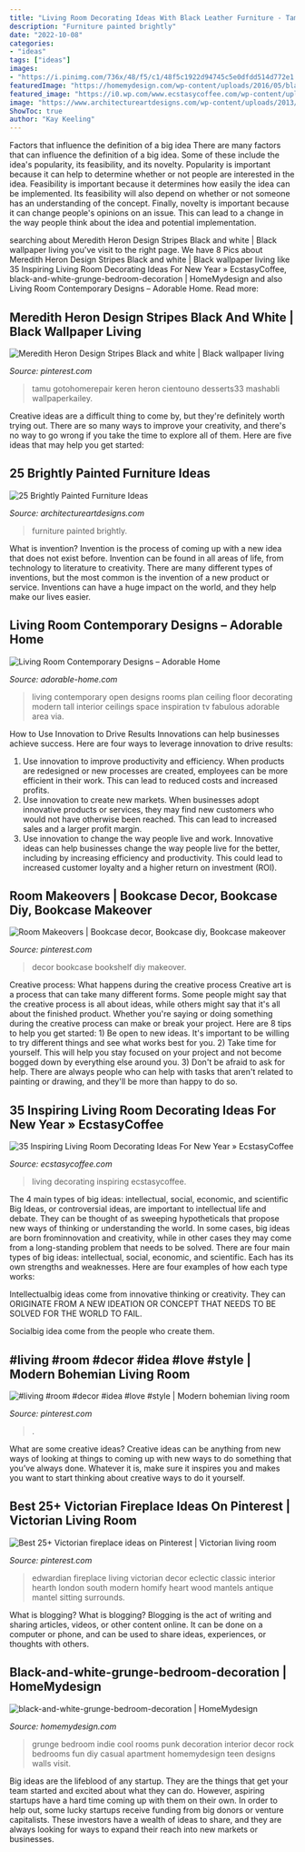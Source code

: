 ```yaml
---
title: "Living Room Decorating Ideas With Black Leather Furniture - Tamu Gotohomerepair Keren Heron Cientouno Desserts33 Mashabli Wallpaperkailey"
description: "Furniture painted brightly"
date: "2022-10-08"
categories:
- "ideas"
tags: ["ideas"]
images:
- "https://i.pinimg.com/736x/48/f5/c1/48f5c1922d94745c5e0dfdd514d772e1.jpg"
featuredImage: "https://homemydesign.com/wp-content/uploads/2016/05/black-and-white-grunge-bedroom-decoration.jpg"
featured_image: "https://i0.wp.com/www.ecstasycoffee.com/wp-content/uploads/2016/11/creative-living-room10.jpg?resize=600%2C899"
image: "https://www.architectureartdesigns.com/wp-content/uploads/2013/06/253-630x942.jpg"
ShowToc: true
author: "Kay Keeling"
---
```



Factors that influence the definition of a big idea
There are many factors that can influence the definition of a big idea. Some of these include the idea's popularity, its feasibility, and its novelty. Popularity is important because it can help to determine whether or not people are interested in the idea. Feasibility is important because it determines how easily the idea can be implemented. Its feasibility will also depend on whether or not someone has an understanding of the concept. Finally, novelty is important because it can change people's opinions on an issue. This can lead to a change in the way people think about the idea and potential implementation.

	

		
searching about Meredith Heron Design Stripes Black and white | Black wallpaper living you've visit to the right page. We have 8 Pics about Meredith Heron Design Stripes Black and white | Black wallpaper living like 35 Inspiring Living Room Decorating Ideas For New Year » EcstasyCoffee, black-and-white-grunge-bedroom-decoration | HomeMydesign and also Living Room Contemporary Designs – Adorable Home. Read more:
		
    
## Meredith Heron Design Stripes Black And White | Black Wallpaper Living

<img loading=lazy src="https://i.pinimg.com/736x/ab/0a/c2/ab0ac2faa7e33f9a301581c8f22d4a31.jpg" onerror="this.onerror=null;this.src='https://tse2.mm.bing.net/th?id=OIP.83Xha0EyHBmA86o1RCS1UgHaJ3&amp;pid=15.1';" alt="Meredith Heron Design Stripes Black and white | Black wallpaper living">

_Source: pinterest.com_

>tamu gotohomerepair keren heron cientouno desserts33 mashabli wallpaperkailey. 

	

Creative ideas are a difficult thing to come by, but they're definitely worth trying out. There are so many ways to improve your creativity, and there's no way to go wrong if you take the time to explore all of them. Here are five ideas that may help you get started: 

    
## 25 Brightly Painted Furniture Ideas

<img loading=lazy src="https://www.architectureartdesigns.com/wp-content/uploads/2013/06/253-630x942.jpg" onerror="this.onerror=null;this.src='https://tse3.mm.bing.net/th?id=OIP.sDEQrrEc9YdJ9UsCdI0XQwHaLE&amp;pid=15.1';" alt="25 Brightly Painted Furniture Ideas">

_Source: architectureartdesigns.com_

>furniture painted brightly. 

	

What is invention?
Invention is the process of coming up with a new idea that does not exist before. Invention can be found in all areas of life, from technology to literature to creativity. There are many different types of inventions, but the most common is the invention of a new product or service. Inventions can have a huge impact on the world, and they help make our lives easier.

    
## Living Room Contemporary Designs – Adorable Home

<img loading=lazy src="https://adorable-home.com/wp-content/gallery/living-room-contemporary-designs/contemporary-living-rooms-8.jpg" onerror="this.onerror=null;this.src='https://tse2.mm.bing.net/th?id=OIP.QeybuEl_5s-bkzV26NvVTwHaII&amp;pid=15.1';" alt="Living Room Contemporary Designs – Adorable Home">

_Source: adorable-home.com_

>living contemporary open designs rooms plan ceiling floor decorating modern tall interior ceilings space inspiration tv fabulous adorable area via. 

	

How to Use Innovation to Drive Results
Innovations can help businesses achieve success. Here are four ways to leverage innovation to drive results:
1. Use innovation to improve productivity and efficiency. When products are redesigned or new processes are created, employees can be more efficient in their work. This can lead to reduced costs and increased profits.
2. Use innovation to create new markets. When businesses adopt innovative products or services, they may find new customers who would not have otherwise been reached. This can lead to increased sales and a larger profit margin.
3. Use innovation to change the way people live and work. Innovative ideas can help businesses change the way people live for the better, including by increasing efficiency and productivity. This could lead to increased customer loyalty and a higher return on investment (ROI).

    
## Room Makeovers | Bookcase Decor, Bookcase Diy, Bookcase Makeover

<img loading=lazy src="https://i.pinimg.com/736x/02/63/4a/02634a08d5bbf74d351892956521994a--black-bookshelf-affordable-home-decor.jpg" onerror="this.onerror=null;this.src='https://tse2.mm.bing.net/th?id=OIP.geQlEK0jjqigp1R_yP3sVwHaLG&amp;pid=15.1';" alt="Room Makeovers | Bookcase decor, Bookcase diy, Bookcase makeover">

_Source: pinterest.com_

>decor bookcase bookshelf diy makeover. 

	

Creative process: What happens during the creative process
Creative art is a process that can take many different forms. Some people might say that the creative process is all about ideas, while others might say that it's all about the finished product. Whether you're saying or doing something during the creative process can make or break your project. Here are 8 tips to help you get started: 1) Be open to new ideas. It's important to be willing to try different things and see what works best for you. 2) Take time for yourself. This will help you stay focused on your project and not become bogged down by everything else around you. 3) Don't be afraid to ask for help. There are always people who can help with tasks that aren't related to painting or drawing, and they'll be more than happy to do so.

    
## 35 Inspiring Living Room Decorating Ideas For New Year » EcstasyCoffee

<img loading=lazy src="https://i0.wp.com/www.ecstasycoffee.com/wp-content/uploads/2016/11/creative-living-room10.jpg?resize=600%2C899" onerror="this.onerror=null;this.src='https://tse3.mm.bing.net/th?id=OIP.z5QyzeOu5nsrSFyhVg9pCAHaLG&amp;pid=15.1';" alt="35 Inspiring Living Room Decorating Ideas For New Year » EcstasyCoffee">

_Source: ecstasycoffee.com_

>living decorating inspiring ecstasycoffee. 

	

The 4 main types of big ideas: intellectual, social, economic, and scientific
Big Ideas, or controversial ideas, are important to intellectual life and debate. They can be thought of as sweeping hypotheticals that propose new ways of thinking or understanding the world. In some cases, big ideas are born frominnovation and creativity, while in other cases they may come from a long-standing problem that needs to be solved.
There are four main types of big ideas: intellectual, social, economic, and scientific. Each has its own strengths and weaknesses. Here are four examples of how each type works:

 Intellectualbig ideas come from innovative thinking or creativity. They can ORIGINATE FROM A NEW IDEATION OR CONCEPT THAT NEEDS TO BE SOLVED FOR THE WORLD TO FAIL. 

Socialbig idea come from the people who create them.

    
## #living #room #decor #idea #love #style | Modern Bohemian Living Room

<img loading=lazy src="https://i.pinimg.com/736x/48/f5/c1/48f5c1922d94745c5e0dfdd514d772e1.jpg" onerror="this.onerror=null;this.src='https://tse4.mm.bing.net/th?id=OIP.XLP737uwMgv8vlQoFpEPegHaLH&amp;pid=15.1';" alt="#living #room #decor #idea #love #style | Modern bohemian living room">

_Source: pinterest.com_

>. 

	

What are some creative ideas?
Creative ideas can be anything from new ways of looking at things to coming up with new ways to do something that you’ve always done. Whatever it is, make sure it inspires you and makes you want to start thinking about creative ways to do it yourself.

    
## Best 25+ Victorian Fireplace Ideas On Pinterest | Victorian Living Room

<img loading=lazy src="https://i.pinimg.com/736x/6e/af/d9/6eafd952f83d5a54189be4c1d6b5c997.jpg" onerror="this.onerror=null;this.src='https://tse3.mm.bing.net/th?id=OIP.CGr5kiOXHae9z1AW34ULwwHaLG&amp;pid=15.1';" alt="Best 25+ Victorian fireplace ideas on Pinterest | Victorian living room">

_Source: pinterest.com_

>edwardian fireplace living victorian decor eclectic classic interior hearth london south modern homify heart wood mantels antique mantel sitting surrounds. 

	

What is blogging?
What is blogging? Blogging is the act of writing and sharing articles, videos, or other content online. It can be done on a computer or phone, and can be used to share ideas, experiences, or thoughts with others.

    
## Black-and-white-grunge-bedroom-decoration | HomeMydesign

<img loading=lazy src="https://homemydesign.com/wp-content/uploads/2016/05/black-and-white-grunge-bedroom-decoration.jpg" onerror="this.onerror=null;this.src='https://tse3.mm.bing.net/th?id=OIP.QSDzatO0DKQMJ4zuXiDaywHaJ4&amp;pid=15.1';" alt="black-and-white-grunge-bedroom-decoration | HomeMydesign">

_Source: homemydesign.com_

>grunge bedroom indie cool rooms punk decoration interior decor rock bedrooms fun diy casual apartment homemydesign teen designs walls visit. 

	

Big ideas are the lifeblood of any startup. They are the things that get your team started and excited about what they can do. However, aspiring startups have a hard time coming up with them on their own. In order to help out, some lucky startups receive funding from big donors or venture capitalists. These investors have a wealth of ideas to share, and they are always looking for ways to expand their reach into new markets or businesses.


